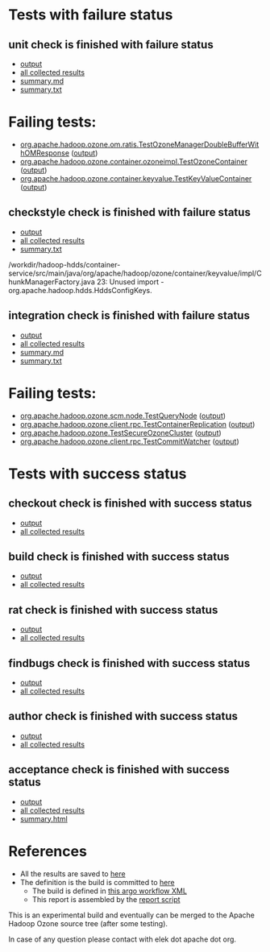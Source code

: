 # Tests with failure status

## unit check is finished with failure status

   * [output](https://raw.githubusercontent.com/elek/ozone-ci/master/pr/pr-hdds-2076-9n8w8/unit/output.log)
   * [all collected results](https://github.com/elek/ozone-ci/tree/master/pr/pr-hdds-2076-9n8w8/unit)
   * [summary.md](https://github.com/elek/ozone-ci/tree/master/pr/pr-hdds-2076-9n8w8/unit/summary.md)
   * [summary.txt](https://github.com/elek/ozone-ci/tree/master/pr/pr-hdds-2076-9n8w8/unit/summary.txt)

# Failing tests: 

 * [org.apache.hadoop.ozone.om.ratis.TestOzoneManagerDoubleBufferWithOMResponse](hadoop-ozone/ozone-manager/org.apache.hadoop.ozone.om.ratis.TestOzoneManagerDoubleBufferWithOMResponse.txt) ([output](hadoop-ozone/ozone-manager/org.apache.hadoop.ozone.om.ratis.TestOzoneManagerDoubleBufferWithOMResponse-output.txt/))
 * [org.apache.hadoop.ozone.container.ozoneimpl.TestOzoneContainer](hadoop-hdds/container-service/org.apache.hadoop.ozone.container.ozoneimpl.TestOzoneContainer.txt) ([output](hadoop-hdds/container-service/org.apache.hadoop.ozone.container.ozoneimpl.TestOzoneContainer-output.txt/))
 * [org.apache.hadoop.ozone.container.keyvalue.TestKeyValueContainer](hadoop-hdds/container-service/org.apache.hadoop.ozone.container.keyvalue.TestKeyValueContainer.txt) ([output](hadoop-hdds/container-service/org.apache.hadoop.ozone.container.keyvalue.TestKeyValueContainer-output.txt/))

## checkstyle check is finished with failure status

   * [output](https://raw.githubusercontent.com/elek/ozone-ci/master/pr/pr-hdds-2076-9n8w8/checkstyle/output.log)
   * [all collected results](https://github.com/elek/ozone-ci/tree/master/pr/pr-hdds-2076-9n8w8/checkstyle)
   * [summary.txt](https://github.com/elek/ozone-ci/tree/master/pr/pr-hdds-2076-9n8w8/checkstyle/summary.txt)

/workdir/hadoop-hdds/container-service/src/main/java/org/apache/hadoop/ozone/container/keyvalue/impl/ChunkManagerFactory.java
 23: Unused import - org.apache.hadoop.hdds.HddsConfigKeys.

## integration check is finished with failure status

   * [output](https://raw.githubusercontent.com/elek/ozone-ci/master/pr/pr-hdds-2076-9n8w8/integration/output.log)
   * [all collected results](https://github.com/elek/ozone-ci/tree/master/pr/pr-hdds-2076-9n8w8/integration)
   * [summary.md](https://github.com/elek/ozone-ci/tree/master/pr/pr-hdds-2076-9n8w8/integration/summary.md)
   * [summary.txt](https://github.com/elek/ozone-ci/tree/master/pr/pr-hdds-2076-9n8w8/integration/summary.txt)

# Failing tests: 

 * [org.apache.hadoop.ozone.scm.node.TestQueryNode](hadoop-ozone/integration-test/org.apache.hadoop.ozone.scm.node.TestQueryNode.txt) ([output](hadoop-ozone/integration-test/org.apache.hadoop.ozone.scm.node.TestQueryNode-output.txt/))
 * [org.apache.hadoop.ozone.client.rpc.TestContainerReplication](hadoop-ozone/integration-test/org.apache.hadoop.ozone.client.rpc.TestContainerReplication.txt) ([output](hadoop-ozone/integration-test/org.apache.hadoop.ozone.client.rpc.TestContainerReplication-output.txt/))
 * [org.apache.hadoop.ozone.TestSecureOzoneCluster](hadoop-ozone/integration-test/org.apache.hadoop.ozone.TestSecureOzoneCluster.txt) ([output](hadoop-ozone/integration-test/org.apache.hadoop.ozone.TestSecureOzoneCluster-output.txt/))
 * [org.apache.hadoop.ozone.client.rpc.TestCommitWatcher](hadoop-ozone/integration-test/org.apache.hadoop.ozone.client.rpc.TestCommitWatcher.txt) ([output](hadoop-ozone/integration-test/org.apache.hadoop.ozone.client.rpc.TestCommitWatcher-output.txt/))


# Tests with success status

## checkout check is finished with success status

   * [output](https://raw.githubusercontent.com/elek/ozone-ci/master/pr/pr-hdds-2076-9n8w8/checkout/output.log)
   * [all collected results](https://github.com/elek/ozone-ci/tree/master/pr/pr-hdds-2076-9n8w8/checkout)


## build check is finished with success status

   * [output](https://raw.githubusercontent.com/elek/ozone-ci/master/pr/pr-hdds-2076-9n8w8/build/output.log)
   * [all collected results](https://github.com/elek/ozone-ci/tree/master/pr/pr-hdds-2076-9n8w8/build)


## rat check is finished with success status

   * [output](https://raw.githubusercontent.com/elek/ozone-ci/master/pr/pr-hdds-2076-9n8w8/rat/output.log)
   * [all collected results](https://github.com/elek/ozone-ci/tree/master/pr/pr-hdds-2076-9n8w8/rat)


## findbugs check is finished with success status

   * [output](https://raw.githubusercontent.com/elek/ozone-ci/master/pr/pr-hdds-2076-9n8w8/findbugs/output.log)
   * [all collected results](https://github.com/elek/ozone-ci/tree/master/pr/pr-hdds-2076-9n8w8/findbugs)


## author check is finished with success status

   * [output](https://raw.githubusercontent.com/elek/ozone-ci/master/pr/pr-hdds-2076-9n8w8/author/output.log)
   * [all collected results](https://github.com/elek/ozone-ci/tree/master/pr/pr-hdds-2076-9n8w8/author)


## acceptance check is finished with success status

   * [output](https://raw.githubusercontent.com/elek/ozone-ci/master/pr/pr-hdds-2076-9n8w8/acceptance/output.log)
   * [all collected results](https://github.com/elek/ozone-ci/tree/master/pr/pr-hdds-2076-9n8w8/acceptance)
   * [summary.html](https://elek.github.io/ozone-ci/pr/pr-hdds-2076-9n8w8/acceptance/summary.html)




# References

 * All the results are saved to [here](https://github.com/elek/ozone-ci/tree/master/pr/pr-hdds-2076-9n8w8/)
 * The definition is the build is committed to [here](https://github.com/elek/argo-ozone)
    * The build is defined in [this argo workflow XML](https://github.com/elek/argo-ozone/blob/master/ozone-build.yaml)
    * This report is assembled by the [report script](https://github.com/elek/argo-ozone/blob/master/scripts/report.sh)

This is an experimental build and eventually can be merged to the Apache Hadoop Ozone source tree (after some testing).

In case of any question please contact with elek dot apache dot org.
